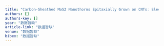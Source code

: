 ```yaml
---
title: "Carbon‐Sheathed MoS2 Nanothorns Epitaxially Grown on CNTs: Electrochemical Application for Highly Stable and Ultrafast Lithium Storage"
authors: []
authors-key: []
year: "数据暂缺"
article-link: "数据暂缺"
venue: "数据暂缺"
bibex: "数据暂缺"
---
```

